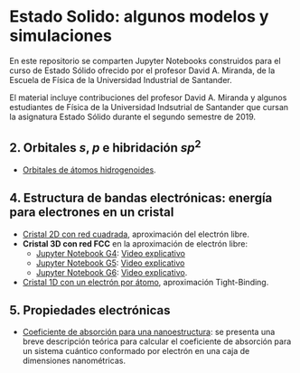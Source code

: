 # Estado Solido: algunos modelos y simulaciones

En este repositorio se comparten Jupyter Notebooks construidos para el curso de Estado Sólido ofrecido por el profesor David A. Miranda, de la Escuela de Física de la Universidad Industrial de Santander.

El material incluye contribuciones del profesor David A. Miranda y algunos estudiantes de Física de la Universidad Indsutrial de Santander que cursan la asignatura Estado Sólido durante el segundo semestre de 2019.

## 2. Orbitales $s$, $p$ e hibridación $sp^2$
+ [Orbitales de átomos hidrogenoides](https://github.com/davidalejandromiranda/estadoSolido/blob/master/S2_HibridacionOrbitales.ipynb).


## 4. Estructura de bandas electrónicas: energía para electrones en un cristal
+ [Cristal 2D con red cuadrada](https://github.com/davidalejandromiranda/estadoSolido/blob/master/S4_EnergiaCelda2D_ElectronLibre.ipynb), aproximación del electrón libre.
+ **Cristal 3D con red FCC** en la aproximación de electrón libre:
   + [Jupyter Notebook G4](https://github.com/davidalejandromiranda/estadoSolido/blob/master/S4_G4_EstructuraBandasFCC/S4_G4_EstructuraBandasFCC.ipynb): [Video explicativo](https://youtu.be/4O8R89EQ-Sw)
   + [Jupyter Notebook G5](https://github.com/davidalejandromiranda/estadoSolido/blob/master/S4_G5_EstructuraBandasFCC3D.py): [Video explicativo](https://www.youtube.com/watch?v=5Un1PHzJYC4&feature=youtu.be)
   + [Jupyter Notebook G6](https://github.com/davidalejandromiranda/estadoSolido/blob/master/S4_G6_EstructuraBandasFCC.ipynb): [Video explicativo](https://www.youtube.com/watch?v=UgMqRMoqquI).
+ [Cristal 1D con un electrón por átomo](https://github.com/davidalejandromiranda/estadoSolido/blob/master/S5_EnergiaCelda1D_Tight-Binding.ipynb), aproximación Tight-Binding.

## 5. Propiedades electrónicas
+ [Coeficiente de absorción para una nanoestructura](https://github.com/davidalejandromiranda/estadoSolido/blob/master/NanoEstructura_CoeficienteAbsorción.ipynb): se presenta una breve descripción teórica para calcular el coeficiente de absorción para un sistema cuántico conformado por electrón en una caja de dimensiones nanométricas.